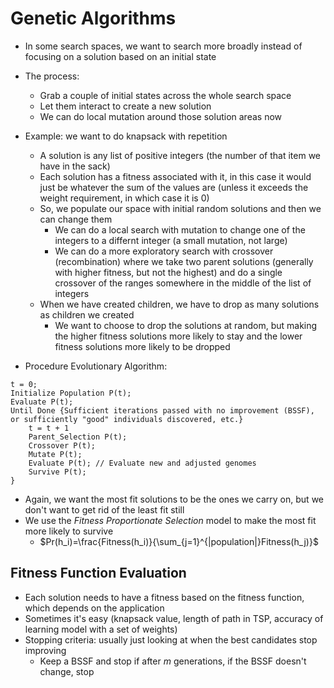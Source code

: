 # Genetic Algorithms

- In some search spaces, we want to search more broadly instead of focusing on a solution based on an initial state
- The process:
    - Grab a couple of initial states across the whole search space
    - Let them interact to create a new solution
    - We can do local mutation around those solution areas now
- Example: we want to do knapsack with repetition
    - A solution is any list of positive integers (the number of that item we have in the sack)
    - Each solution has a fitness associated with it, in this case it would just be whatever the sum of the values are (unless it exceeds the weight requirement, in which case it is 0)
    - So, we populate our space with initial random solutions and then we can change them
        - We can do a local search with mutation to change one of the integers to a differnt integer (a small mutation, not large)
        - We can do a more exploratory search with crossover (recombination) where we take two parent solutions (generally with higher fitness, but not the highest) and do a single crossover of the ranges somewhere in the middle of the list of integers
    - When we have created children, we have to drop as many solutions as children we created
        - We want to choose to drop the solutions at random, but making the higher fitness solutions more likely to stay and the lower fitness solutions more likely to be dropped

- Procedure Evolutionary Algorithm:

```
t = 0;
Initialize Population P(t);
Evaluate P(t);
Until Done {Sufficient iterations passed with no improvement (BSSF), or sufficiently "good" individuals discovered, etc.}
    t = t + 1
    Parent_Selection P(t);
    Crossover P(t);
    Mutate P(t);
    Evaluate P(t); // Evaluate new and adjusted genomes
    Survive P(t);
}
```

- Again, we want the most fit solutions to be the ones we carry on, but we don't want to get rid of the least fit still
- We use the <i>Fitness Proportionate Selection</i> model to make the most fit more likely to survive
    - $`Pr(h_i)=\frac{Fitness(h_i)}{\sum_{j=1}^{|population|}Fitness(h_j)}`$

## Fitness Function Evaluation

- Each solution needs to have a fitness based on the fitness function, which depends on the application
- Sometimes it's easy (knapsack value, length of path in TSP, accuracy of learning model with a set of weights)
- Stopping criteria: usually just looking at when the best candidates stop improving
    - Keep a BSSF and stop if after <i>m</i> generations, if the BSSF doesn't change, stop
